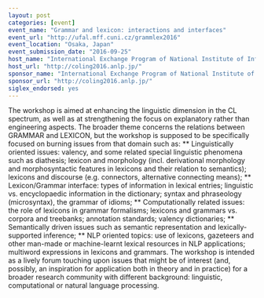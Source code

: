 ```yaml
---
layout: post
categories: [event]
event_name: "Grammar and lexicon: interactions and interfaces"
event_url: "http://ufal.mff.cuni.cz/grammlex2016"
event_location: "Osaka, Japan"
event_submission_date: "2016-09-25"
host_name: "International Exchange Program of National Institute of Information and Communications Technology (N"
host_url: "http://coling2016.anlp.jp/"
sponsor_name: "International Exchange Program of National Institute of Information and Communications Technology (N"
sponsor_url: "http://coling2016.anlp.jp/"
siglex_endorsed: yes
---
```

The workshop is aimed at enhancing the linguistic dimension in the CL 
spectrum, as well as at strengthening the focus on explanatory rather than 
engineering aspects. The broader theme concerns the relations between 
GRAMMAR and LEXICON, but the workshop is supposed to be 
specifically focused 
on burning issues from that domain such as:
** Linguistically oriented issues: valency, and some related special 
linguistic phenomena such as diathesis; lexicon and morphology (incl. 
derivational morphology and morphosyntactic features in lexicons and 
their 
relation to semantics); lexicons and discourse (e.g. connectors, alternative 
connecting means);
** Lexicon/Grammar interface: types of information in lexical entries; 
linguistic vs. encyclopaedic information in the dictionary; syntax and 
phraseology (microsyntax), the grammar of idioms;
** Computationally related issues: the role of lexicons in grammar 
formalisms; lexicons and grammars vs. corpora and treebanks; annotation 
standards; valency dictionaries;
** Semantically driven issues such as semantic representation and 
lexically-
supported inference;
** NLP oriented topics: use of lexicons, gazeteers and other man-made or 
machine-learnt lexical resources in NLP applications; multiword 
expressions 
in lexicons and grammars.
The workshop is intended as a lively forum touching upon issues that 
might 
be of interest (and, possibly, an inspiration for application both in theory 
and in practice) for a broader research community with different 
background: 
linguistic, computational or natural language processing.